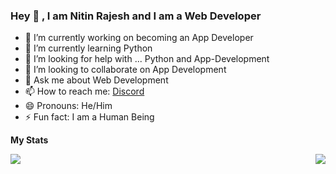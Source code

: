 ### Hey 🙋‍ , I am Nitin Rajesh and I am a Web Developer



- 🔭 I’m currently working on becoming an App Developer
- 🌱 I’m currently learning Python
- 🤔 I’m looking for help with ... Python and App-Development
- 👯 I’m looking to collaborate on App Development
- 💬 Ask me about Web Development
- 📫 How to reach me: <a href="https://discord.gg/Y4enK3F9fW">Discord</a>
- 😄 Pronouns: He/Him
- ⚡ Fun fact: I am a Human Being

**My Stats**

<img align="left" src="https://github-readme-stats.vercel.app/api?username=nitinx7&show_icons=true&hide_border=true&theme=tokyonight">
<img align="right" src="https://github-readme-stats.vercel.app/api/top-langs/?username=nitinx7&theme=tokyonight&hide=batchfile">
